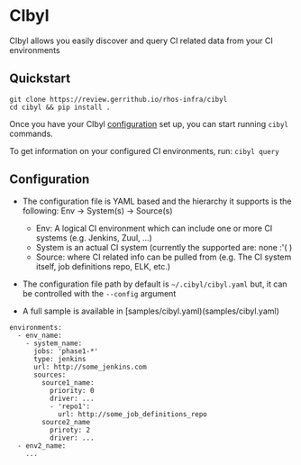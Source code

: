 # CIbyl

CIbyl allows you easily discover and query CI related data from your CI environments

## Quickstart

```
git clone https://review.gerrithub.io/rhos-infra/cibyl
cd cibyl && pip install .
```

Once you have your CIbyl [configuration](#configuration) set up, you can start running `cibyl` commands.

To get information on your configured CI environments, run: `cibyl query`

## Configuration

* The configuration file is YAML based and the hierarchy it supports is the following: Env -> System(s) -> Source(s)
    * Env: A logical CI environment which can include one or more CI systems (e.g. Jenkins, Zuul, ...)
    * System is an actual CI system (currently the supported are: none :'(  )
    * Source: where CI related info can be pulled from (e.g. The CI system itself, job definitions repo, ELK, etc.)

* The configuration file path by default is `~/.cibyl/cibyl.yaml` but, it can be controlled with the `--config` argument

* A full sample is available in [samples/cibyl.yaml)(samples/cibyl.yaml)

```
environments:
  - env_name:
    - system_name:
      jobs: 'phase1-*'
      type: jenkins
      url: http://some_jenkins.com
      sources:
        source1_name:
          priority: 0
          driver: ...
          - 'repo1':
            url: http://some_job_definitions_repo
        source2_name
          priroty: 2
          driver: ...
  - env2_name:
    ...
```
